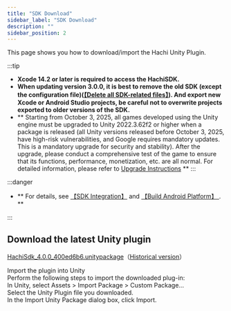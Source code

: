 ```yaml
---
title: "SDK Download"
sidebar_label: "SDK Download"
description: ""
sidebar_position: 2
---
```

This page shows you how to download/import the Hachi Unity Plugin.

:::tip

 - **Xcode 14.2 or later is required to access the HachiSDK.**       
 - **When updating version 3.0.0, it is best to remove the old SDK (except the configuration file)([【Delete all SDK-related files】](other.md)). And export new Xcode or Android Studio projects, be careful not to overwrite projects exported to older versions of the SDK.**   
 - ** Starting from October 3, 2025, all games developed using the Unity engine must be upgraded to Unity 2022.3.62f2 or higher when a package is released (all Unity versions released before October 3, 2025, have high-risk vulnerabilities, and Google requires mandatory updates. This is a mandatory upgrade for security and stability). After the upgrade, please conduct a comprehensive test of the game to ensure that its functions, performance, monetization, etc. are all normal. For detailed information, please refer to [Upgrade Instructions](https://pic6ktmsyi.feishu.cn/wiki/EBSkwFOQ1iY51SkflCicvUTun6I) **
:::


:::danger

 - ** For details, see [【SDK Integration】](integration.md) and [【Build Android Platform】 ](sdk-projectsettings/sdk-projectsettings-android.md). **       

:::

## Download the latest Unity plugin<br/>
[HachiSdk_4.0.0_400ed6b6.unitypackage](https://touka-artifacts.oss-cn-beijing.aliyuncs.com/TKG%20%E5%8F%91%E8%A1%8C%E6%8A%80%E6%9C%AF/Hachi%20SDK/Unity/4.0.0/HachiSdk_4.0.0_400ed6b6.unitypackage)（[Historical version](/versions)）
<a id='click'>    </a>

Import the plugin into Unity<br/>
Perform the following steps to import the downloaded plug-in:<br/>
In Unity, select Assets > Import Package > Custom Package...<br/>
Select the Unity Plugin file you downloaded.<br/>
In the Import Unity Package dialog box, click Import.<br/>


